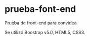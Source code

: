 # prueba-font-end
Prueba de front-end para convidea

Se utilizó Boostrap v5.0, HTML5, CSS3.
<!------------------------------------>
